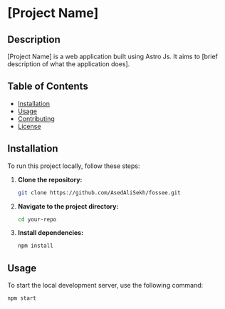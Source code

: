 # [Project Name]

## Description

[Project Name] is a web application built using Astro Js. It aims to [brief description of what the application does].

## Table of Contents

- [Installation](#installation)
- [Usage](#usage)
- [Contributing](#contributing)
- [License](#license)

## Installation

To run this project locally, follow these steps:

1. **Clone the repository:**
   ```bash
   git clone https://github.com/AsedAliSekh/fossee.git
2. **Navigate to the project directory:**
   ```bash
   cd your-repo
3. **Install dependencies:**
   ```bash
   npm install

## Usage
To start the local development server, use the following command:
```bash
npm start
